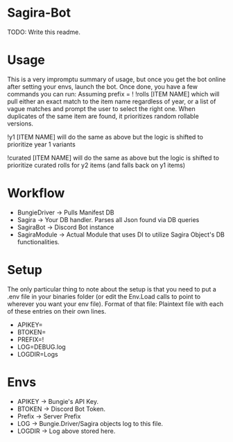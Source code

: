 # Sagira-Bot

TODO: Write this readme.

# Usage
This is a very impromptu summary of usage, but once you get the bot online after setting your envs, launch the bot. Once done, you have a few commands you can run:
Assuming prefix = !
!rolls [ITEM NAME] which will pull either an exact match to the item name regardless of year, or a list of vague matches and prompt the user to select the right one. When duplicates of the same item are found, it prioritizes random rollable versions.

!y1 [ITEM NAME] will do the same as above but the logic is shifted to prioritize year 1 variants

!curated [ITEM NAME] will do the same as above but the logic is shifted to prioritize curated rolls for y2 items (and falls back on y1 items)

# Workflow
* BungieDriver -> Pulls Manifest DB
* Sagira -> Your DB handler. Parses all Json found via DB queries
* SagiraBot -> Discord Bot instance
* SagiraModule -> Actual Module that uses DI to utilize Sagira Object's DB functionalities. 

# Setup
The only particular thing to note about the setup is that you need to put a .env file in your binaries folder (or edit the Env.Load calls to point to wherever you want your env file).
Format of that file: Plaintext file with each of these entries on their own lines.

* APIKEY=
* BTOKEN=
* PREFIX=!
* LOG=DEBUG.log
* LOGDIR=Logs

# Envs
* APIKEY -> Bungie's API Key.
* BTOKEN -> Discord Bot Token.
* Prefix -> Server Prefix
* LOG -> Bungie.Driver/Sagira objects log to this file.
* LOGDIR -> Log above stored here.
